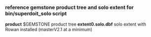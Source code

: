 ### reference gemstone product tree and solo extent for bin/superdoit_solo script

**product** $GEMSTONE product tree
**extent0.solo.dbf** solo extent with Rowan installed (masterV2.1 at a minimum)
